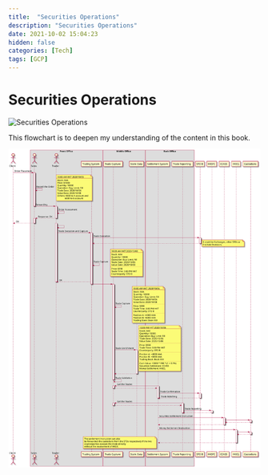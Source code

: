 ```yaml
---
title:  "Securities Operations"
description: "Securities Operations"
date: 2021-10-02 15:04:23
hidden: false
categories: [Tech]
tags: [GCP]
---
```


# Securities Operations

![Securities Operations](https://images-na.ssl-images-amazon.com/images/I/41tIGHfXv2L._SY291_BO1,204,203,200_QL40_FMwebp_.jpg "Securities Operations")

This flowchart is to deepen my understanding of the content in this book.

![GCP](securities-operations.svg "Securities Operations Flowchart")